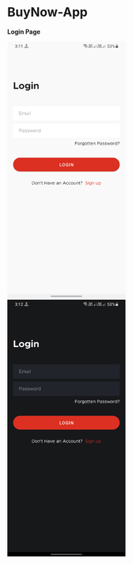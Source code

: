 # BuyNow-App

**Login Page**

<img src="https://github.com/JahidHasanCO/BuyNow-App/blob/master/ART/Login_activity.png" width="270" height="585"> <img src="https://github.com/JahidHasanCO/BuyNow-App/blob/master/ART/Login_activity_dark.png" width="270" height="585">
